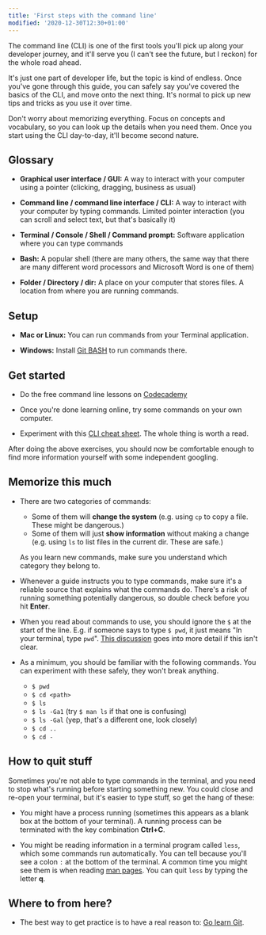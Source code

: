 ```yaml
---
title: 'First steps with the command line'
modified: '2020-12-30T12:30+01:00'
---
```


The command line (CLI) is one of the first tools you'll pick up along your developer journey, and it'll serve you (I can't see the future, but I reckon) for the whole road ahead.

It's just one part of developer life, but the topic is kind of endless. Once you've gone through this guide, you can safely say you've covered the basics of the CLI, and move onto the next thing. It's normal to pick up new tips and tricks as you use it over time.

Don't worry about memorizing everything. Focus on concepts and vocabulary, so you can look up the details when you need them. Once you start using the CLI day-to-day, it'll become second nature.

## Glossary

- **Graphical user interface / GUI:** A way to interact with your computer using a pointer (clicking, dragging, business as usual)

- **Command line / command line interface / CLI:** A way to interact with your computer by typing commands. Limited pointer interaction (you can scroll and select text, but that's basically it)

- **Terminal / Console / Shell / Command prompt:** Software application where you can type commands

- **Bash:** A popular shell (there are many others, the same way that there are many different word processors and Microsoft Word is one of them)

- **Folder / Directory / dir:** A place on your computer that stores files. A location from where you are running commands.

## Setup

- **Mac or Linux:** You can run commands from your Terminal application.

- **Windows:** Install [Git BASH](https://gitforwindows.org/) to run commands there.

## Get started

- Do the free command line lessons on [Codecademy](https://www.codecademy.com/learn/learn-the-command-line)

- Once you're done learning online, try some commands on your own computer.

- Experiment with this [CLI cheat sheet](https://www.git-tower.com/blog/command-line-cheat-sheet/). The whole thing is worth a read.

After doing the above exercises, you should now be comfortable enough to find more information yourself with some independent googling.

## Memorize this much

- There are two categories of commands:

  - Some of them will **change the system** (e.g. using `cp` to copy a file. These might be dangerous.)
  - Some of them will just **show information** without making a change (e.g. using `ls` to list files in the current dir. These are safe.)

  As you learn new commands, make sure you understand which category they belong to.

- Whenever a guide instructs you to type commands, make sure it's a reliable source that explains what the commands do. There's a risk of running something potentially dangerous, so double check before you hit **Enter**.

- When you read about commands to use, you should ignore the `$` at the start of the line. E.g. if someone says to type `$ pwd`, it just means "In your terminal, type `pwd`". [This discussion](https://stackoverflow.com/questions/19986306/what-does-the-mean-when-running-commands) goes into more detail if this isn't clear.

- As a minimum, you should be familiar with the following commands. You can experiment with these safely, they won't break anything.

  - `$ pwd`
  - `$ cd <path>`
  - `$ ls`
  - `$ ls -Ga1` (try `$ man ls` if that one is confusing)
  - `$ ls -Gal` (yep, that's a different one, look closely)
  - `$ cd ..`
  - `$ cd -`

## How to quit stuff

Sometimes you're not able to type commands in the terminal, and you need to stop what's running before starting something new. You could close and re-open your terminal, but it's easier to type stuff, so get the hang of these:

- You might have a process running (sometimes this appears as a blank box at the bottom of your terminal). A running process can be terminated with the key combination **Ctrl+C**.

- You might be reading information in a terminal program called `less`, which some commands run automatically. You can tell because you'll see a colon `:` at the bottom of the terminal. A common time you might see them is when reading [man pages](https://opensource.com/article/17/7/using-man-pages). You can quit `less` by typing the letter **q**.

## Where to from here?

- The best way to get practice is to have a real reason to: [Go learn Git](https://www.afternerd.com/blog/learn-git/).
